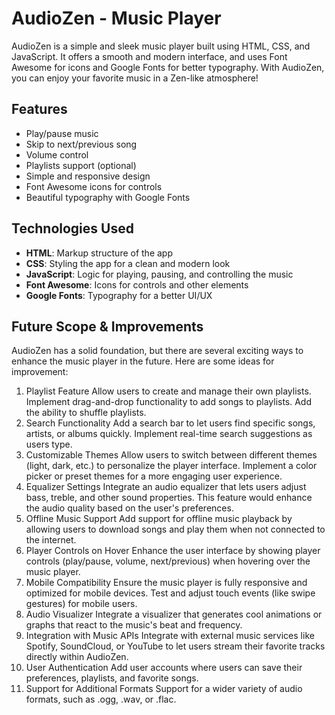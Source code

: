 # AudioZen - Music Player

AudioZen is a simple and sleek music player built using HTML, CSS, and JavaScript. It offers a smooth and modern interface, and uses Font Awesome for icons and Google Fonts for better typography. With AudioZen, you can enjoy your favorite music in a Zen-like atmosphere!

## Features
- Play/pause music
- Skip to next/previous song
- Volume control
- Playlists support (optional)
- Simple and responsive design
- Font Awesome icons for controls
- Beautiful typography with Google Fonts

## Technologies Used
- **HTML**: Markup structure of the app
- **CSS**: Styling the app for a clean and modern look
- **JavaScript**: Logic for playing, pausing, and controlling the music
- **Font Awesome**: Icons for controls and other elements
- **Google Fonts**: Typography for a better UI/UX

## Future Scope & Improvements
AudioZen has a solid foundation, but there are several exciting ways to enhance the music player in the future. Here are some ideas for improvement:

1. Playlist Feature
Allow users to create and manage their own playlists.
Implement drag-and-drop functionality to add songs to playlists.
Add the ability to shuffle playlists.
2. Search Functionality
Add a search bar to let users find specific songs, artists, or albums quickly.
Implement real-time search suggestions as users type.
3. Customizable Themes
Allow users to switch between different themes (light, dark, etc.) to personalize the player interface.
Implement a color picker or preset themes for a more engaging user experience.
4. Equalizer Settings
Integrate an audio equalizer that lets users adjust bass, treble, and other sound properties.
This feature would enhance the audio quality based on the user's preferences.
5. Offline Music Support
Add support for offline music playback by allowing users to download songs and play them when not connected to the internet.
6. Player Controls on Hover
Enhance the user interface by showing player controls (play/pause, volume, next/previous) when hovering over the music player.
7. Mobile Compatibility
Ensure the music player is fully responsive and optimized for mobile devices.
Test and adjust touch events (like swipe gestures) for mobile users.
8. Audio Visualizer
Integrate a visualizer that generates cool animations or graphs that react to the music's beat and frequency.
9. Integration with Music APIs
Integrate with external music services like Spotify, SoundCloud, or YouTube to let users stream their favorite tracks directly within AudioZen.
10. User Authentication
Add user accounts where users can save their preferences, playlists, and favorite songs.
11. Support for Additional Formats
Support for a wider variety of audio formats, such as .ogg, .wav, or .flac.

